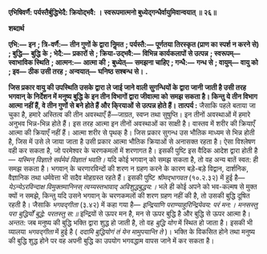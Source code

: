 **एभिषिवर्णै: पर्यस्तैर्बुद्धिभेदै: क्रियोद्भवै: ।** **स्वरूपमात्मनो बुध्येद्गन्धैर्वायुमिवान्वयात् ॥ २६॥** 

**शब्दार्थ** 

**एभि:—** **इन** **; त्रि-वर्णै:—** **तीन गुणों के द्वारा निॢमत** **; पर्यस्तै:—** **पूर्णतया तिरस्कृत (प्राण का स्पर्श न करने से)** **; बुद्धि—** **बुद्धि** **के** **; भेदै:—** **प्रकारों से** **; क्रिया-उद्भवै:—** **विभिन्न कार्यकलापों से उत्पन्न** **; स्वरूपम्—** **स्वाभाविक स्थिति** **; आत्मन:—** **आत्मा की** **;** **बुध्येत्—** **समझना चाहिए** **; गन्धै:—** **गन्ध से** **; वायुम्—** **वायु को** **; इव—** **ठीक उसी तरह** **; अन्वयात्—** **घनिष्ठ सश्बन्ध से।** **.** 

**जिस प्रकार वायु की उपस्थिति उसके द्वारा ले जाई जाने वाली सुगन्धियों के द्वारा जानी** **जाती है उसी तरह भगवान् के निर्देशन में मनुष्य बुद्धि के इन तीन विभागों द्वारा जीवात्मा को** **समझ सकता है। किन्तु ये तीन विभाग आत्मा नहीं हैं, वे तीन गुणों से बने होते हैं और कि्रयाओं** **से उत्पन्न होते हैं।** **तात्पर्य :** जैसाकि पहले बताया जा चुका है, हमारे अस्तित्व की तीन अवस्थाएँ हैं—जाग्रत, स्वप्न तथा सुषुप्ति। इन तीनों अवस्थाओं में हमारे अनुभव भिन्न-भिन्न होते हैं। इस तरह आत्मा इन तीनों अवस्थाओं का साक्षी है। वास्तव में शरीर की क्रियाएँ आत्मा की क्रियाएँ नहीं हैं। आत्मा शरीर से पृथक् है। जिस प्रकार सुगन्ध उस भौतिक माध्यम से भिन्न होती है, जिस में उसे ले जाया जाता है उसी प्रकार आत्मा भौतिक क्रियाओं से अनासक्त रहता है। ऐसा विश्लेषण वही कर सकता है, जो परमेश्वर के चरणकमलों में शरणागत है। इसकी पुष्टि इस वैदिक आदेश द्वारा होती है— *यस्मिन् विज्ञाते सर्वमेवं* *विज्ञातं भवति।* यदि कोई भगवान् को समझ सकता है, तो वह अन्य बातें स्वत: ही समझ सकता है। भगवान् के चरणारविन्दों की शरण न ग्रहण करने के कारण बड़े-बड़े विद्वान, दार्शनिक, वैज्ञानिक तथा धर्मवेत्ता भी सदैव मोहग्रस्त रहते हैं। इसकी पुष्टि *श्रीमद्भागवत* (१०.२.३२) में हुई है— *येऽन्येऽरविन्दाक्ष विमुक्तमानिनस्* *त्वय्यस्तभावाद् अविशुद्धबुद्धय:।* भले ही कोई अपने को भव-कल्मष से मुक्त क्यों न समझे, किन्तु यदि उसने भगवान् के चरणकमलों की शरण ग्रहण नहीं की है, तो उसकी बुद्धि दूषित रहती है। जैसाकि *भगवद्गीता*  (३.४२) में कहा गया है— *इन्द्रियाणि पराण्याहुरिन्द्रियेवय: परं मन:।* *मनसस्तु परा बुद्धिर्यों बुद्धे: परतस्तु स:॥* इन्द्रियों से ऊपर मन है, मन से ऊपर बुद्धि है और बुद्धि से ऊपर आत्मा है। अन्तत: जब मनुष्य की बुद्धि भक्ति द्वारा शुद्ध हो जाती है, तो वह *बुद्धि योग* में स्थित हो जाता है। इसकी भी व्यालया *भगवद्गीता* में हुई है ( *ददामि बुद्धियोगं तं येन मामुपयान्ति ते* )। भक्ति के विकसित होने तथा मनुष्य की बुद्धि शुद्ध होने पर वह अपनी बुद्धि का उपयोग भगवद्धाम वापस जाने में कर सकता है।  